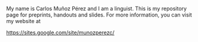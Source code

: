 <html>
  <head>
    <meta name="google-site-verification" content="N9CEiD0nBn8OXirSsVVRXFxhjIqJnIjfwXTnoplQiPM" />
  </head>
<body>

My name is Carlos Muñoz Pérez and I am a linguist. This is my repository page for preprints, handouts and slides. For more information, you can visit my website at

<p><a title="Carlos Mu&ntilde;oz P&eacute;rez" href="https://sites.google.com/site/munozperezc/">https://sites.google.com/site/munozperezc/</a></p>
